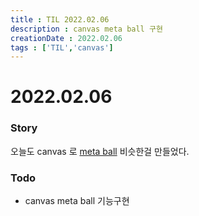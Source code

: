 ```yaml
---
title : TIL 2022.02.06
description : canvas meta ball 구현
creationDate : 2022.02.06
tags : ['TIL','canvas']
---
```


# 2022.02.06

### Story
오늘도 canvas 로 [meta ball](https://minseok0917.github.io/canvas-ball/) 비슷한걸 만들었다.

### Todo
- canvas  meta ball 기능구현 